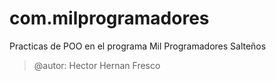 # com.milprogramadores
Practicas de POO en el programa Mil Programadores Salteños
>@autor: Hector Hernan Fresco
